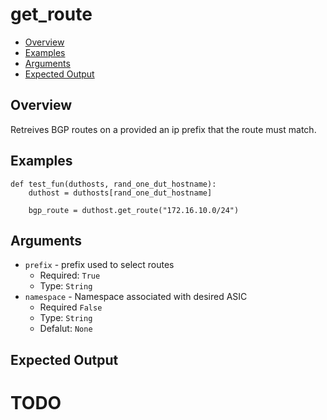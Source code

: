 # get_route

- [Overview](#overview)
- [Examples](#examples)
- [Arguments](#arguments)
- [Expected Output](#expected-output)

## Overview
Retreives BGP routes on a provided an ip prefix that the route must match.

## Examples
```
def test_fun(duthosts, rand_one_dut_hostname):
    duthost = duthosts[rand_one_dut_hostname]

    bgp_route = duthost.get_route("172.16.10.0/24")
```

## Arguments
- `prefix` - prefix used to select routes
    - Required: `True`
    - Type: `String`
- `namespace` - Namespace associated with desired ASIC
    - Required `False`
    - Type: `String`
    - Defalut: `None`

## Expected Output

# TODO